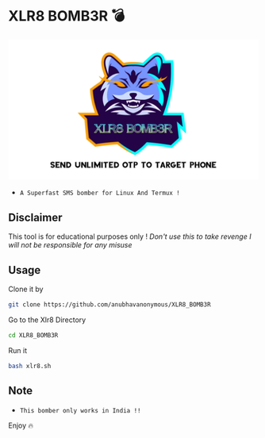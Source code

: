 # XLR8 BOMB3R :bomb:
<img src="xlr8.jpg"><br>
* `A Superfast SMS bomber for Linux And Termux !`

## Disclaimer
This tool is for educational purposes only !
_Don't use this to take revenge_
*I will not be responsible for any misuse*

## Usage
Clone it by
```bash
git clone https://github.com/anubhavanonymous/XLR8_BOMB3R
```
Go to the Xlr8 Directory
```bash
cd XLR8_BOMB3R
```
Run it
```bash
bash xlr8.sh
```

## Note
* `This bomber only works in India !!`

Enjoy 🔥

